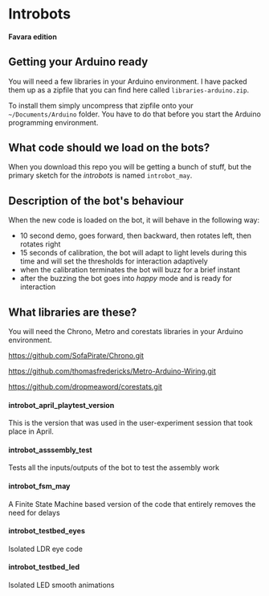 # Introbots

#### Favara edition

## Getting your Arduino ready

You will need a few libraries in your Arduino environment. I have packed them up as a zipfile that you can find here called `libraries-arduino.zip`.

To install them simply uncompress that zipfile onto your `~/Documents/Arduino` folder. You have to do that before you start the Arduino programming environment.

## What code should we load on the bots?

When you download this repo you will be getting a bunch of stuff, but the primary sketch for the *introbots* is named `introbot_may`.

## Description of the bot's behaviour

When the new code is loaded on the bot, it will behave in the following way:
- 10 second demo, goes forward, then backward, then rotates left, then rotates right
- 15 seconds of calibration, the bot will adapt to light levels during this time and will set the thresholds for interaction adaptively
- when the calibration terminates the bot will buzz for a brief instant
- after the buzzing the bot goes into *happy* mode and is ready for interaction

## What libraries are these?

You will need the Chrono, Metro and corestats libraries in your Arduino environment.

https://github.com/SofaPirate/Chrono.git

https://github.com/thomasfredericks/Metro-Arduino-Wiring.git

https://github.com/dropmeaword/corestats.git

#### introbot_april_playtest_version

This is the version that was used in the user-experiment session that took place in April.

#### introbot_asssembly_test

Tests all the inputs/outputs of the bot to test the assembly work

#### introbot_fsm_may

A Finite State Machine based version of the code that entirely removes the need for delays

#### introbot_testbed_eyes

Isolated LDR eye code

#### introbot_testbed_led

Isolated LED smooth animations

